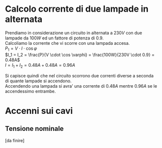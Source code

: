 # Calcolo corrente di due lampade in alternata

Prendiamo in considerazione un circuito in alternata a $230V$ con due lampade da $100W$ ed un fattore di potenza di $0.9$.  
Calcoliamo la corrente che vi scorre con una lampada accesa.  
$P_1 = V \cdot I \cdot \cos \varphi$  
$I_1 = I_2 = \frac{P}{V \cdot \cos \varphi} = \frac{100W}{230V \cdot 0.9} = 0.48A$  
$I = I_1 + I_2 = 0.48A + 0.48A = 0.96A$  

Si capisce quindi che nel circuito scorrono due correnti diverse a seconda di quante lampade si accendono.  
Accendendo una lampada si avra' una corrente di $0.48A$ mentre $0.96A$ se le accendessimo entrambe.  

# Accenni sui cavi  
## Tensione nominale  

[da finire]



